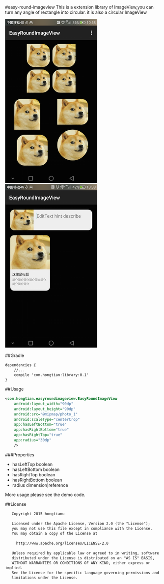 #easy-round-imageview
This is a extension library of  ImageView,you can turn any angle of rectangle into circular. it is also a circular ImageView

![easy-round-imageview](Screenshot_2015-08-26-10-58-10.png)
![easy-round-imageview](Screenshot_2015-08-26-13-38-22.png)

##Gradle
```
dependencies {
    //...
    compile 'com.hongtian:library:0.1'
}
```

##Usage
```xml
<com.hongtian.easyroundimageview.EasyRoundImageView
    android:layout_width="90dp"
    android:layout_height="90dp"
    android:src="@mipmap/photo_1"
    android:scaleType="centerCrop"
    app:hasLeftBottom="true"
    app:hasRightBottom="true"
    app:hasRightTop="true"
    app:radius="30dp"
    />
```
###Properties
* hasLeftTop boolean
* hasLeftBottom boolean
* hasRightTop boolean
* hasRightBottom boolean
* radius dimension|reference

More usage please see the demo code.

##License
```
   Copyright 2015 hongtianu

   Licensed under the Apache License, Version 2.0 (the "License");
   you may not use this file except in compliance with the License.
   You may obtain a copy of the License at

     http://www.apache.org/licenses/LICENSE-2.0

   Unless required by applicable law or agreed to in writing, software
   distributed under the License is distributed on an "AS IS" BASIS,
   WITHOUT WARRANTIES OR CONDITIONS OF ANY KIND, either express or implied.
   See the License for the specific language governing permissions and
   limitations under the License.
```
